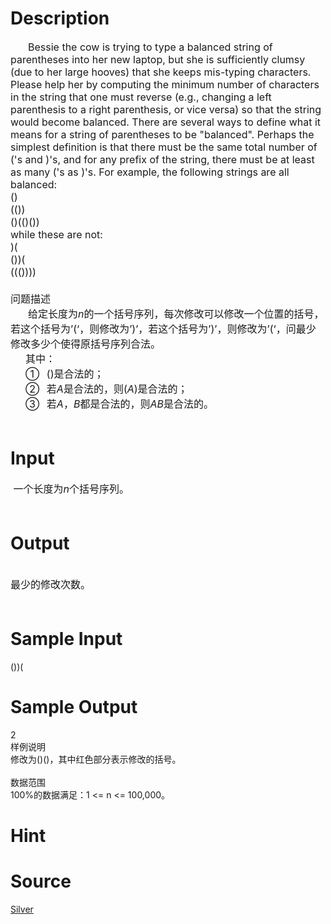 
# Description

<div class="content"><div style="text-indent: 21pt"><span style="font-size: medium">Bessie the cow is trying to type a balanced string of parentheses into her new laptop, but she is sufficiently clumsy (due to her large hooves) that she keeps mis-typing characters. Please help her by computing the minimum number of characters in the string that one must reverse (e.g., changing a left parenthesis to a right parenthesis, or vice versa) so that the string would become balanced. There are several ways to define what it means for a string of parentheses to be &#34;balanced&#34;. Perhaps the simplest definition is that there must be the same total number of (&#39;s and )&#39;s, and for any prefix of the string, there must be at least as many (&#39;s as )&#39;s. For example, the following strings are all balanced: </span></div>
<div><span style="font-size: medium">()</span></div>
<div><span style="font-size: medium">(())</span></div>
<div><span style="font-size: medium">()(()()) </span></div>
<div><span style="font-size: medium">while these are not: </span></div>
<div><span style="font-size: medium">)(</span></div>
<div><span style="font-size: medium">())(</span></div>
<div><span style="font-size: medium">((())))</span></div>
<div><span style="font-size: medium"> </span></div>
<div><span style="font-size: medium">问题描述</span></div>
<div style="text-indent: 21pt"><span style="font-size: medium">给定长度为<i>n</i>的一个括号序列，每次修改可以修改一个位置的括号，若这个括号为’(‘，则修改为’)’，若这个括号为’)’，则修改为’(‘，问最少修改多少个使得原括号序列合法。</span></div>
<div style="margin: 0cm 0cm 0pt 17.95pt"><span style="font-size: medium">其中：</span></div>
<div style="margin: 0cm 0cm 0pt 35.95pt; text-indent: -18pt"><span style="font-size: medium">①<span style="font: 7pt &#39;Times New Roman&#39;">     </span>()是合法的；</span></div>
<div style="margin: 0cm 0cm 0pt 35.95pt; text-indent: -18pt"><span style="font-size: medium">②<span style="font: 7pt &#39;Times New Roman&#39;">     </span>若<i>A</i>是合法的，则(<i>A</i>)是合法的；</span></div>
<div style="margin: 0cm 0cm 0pt 35.95pt; text-indent: -18pt"><span style="font-size: medium">③<span style="font: 7pt &#39;Times New Roman&#39;">     </span>若<i>A</i>，<i>B</i>都是合法的，则<i>AB</i>是合法的。</span></div>
<div style="margin: 0cm 0cm 0pt 18pt"><span style="font-size: medium"> </span></div></div>

# Input

<div class="content"><div><span style="font-size: medium"> 一个长度为<i>n</i>个括号序列。</span></div>
<div><span style="font-size: medium"> </span></div></div>

# Output

<div class="content"><div> </div>
<div><span style="font-size: medium">最少的修改次数。</span></div>
<div><span style="font-size: medium"> </span></div>
<p></p></div>

# Sample Input

<div class="content"><span class="sampledata">  ())(</span></div>

# Sample Output

<div class="content"><span class="sampledata"> 2<br/>
 样例说明<br/>
       修改为()()，其中红色部分表示修改的括号。<br/>
 <br/>
数据范围<br/>
       100%的数据满足：1 &lt;= n &lt;= 100,000。</span></div>

# Hint

<div class="content"><p></p></div>

# Source

<div class="content"><p><a href="problemset.php?search=Silver">Silver</a></p></div>

